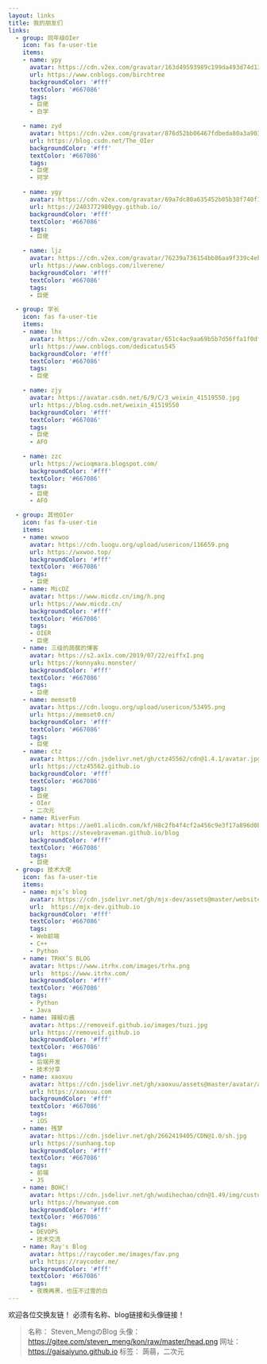 ```yaml
---
layout: links
title: 我的朋友们
links:
  - group: 同年级OIer
    icon: fas fa-user-tie
    items:
    - name: ypy
      avatar: https://cdn.v2ex.com/gravatar/163d49593989c199da493d74d1323b9c
      url: https://www.cnblogs.com/birchtree
      backgroundColor: '#fff'
      textColor: '#667086'
      tags:
      - 巨佬
      - 白学

    - name: zyd
      avatar: https://cdn.v2ex.com/gravatar/876d52bb06467fdbeda80a3a903fbef6
      url: https://blog.csdn.net/The_OIer
      backgroundColor: '#fff'
      textColor: '#667086'
      tags:
      - 巨佬
      - 珂学

    - name: ygy
      avatar: https://cdn.v2ex.com/gravatar/69a7dc80a635452b05b38f740f1e93a0
      url: https://2403772980ygy.github.io/
      backgroundColor: '#fff'
      textColor: '#667086'
      tags:
      - 巨佬

    - name: ljz
      avatar: https://cdn.v2ex.com/gravatar/76239a736154bb86aa9f339c4eb3cad0
      url: https://www.cnblogs.com/ilverene/
      backgroundColor: '#fff'
      textColor: '#667086'
      tags:
      - 巨佬

  - group: 学长
    icon: fas fa-user-tie
    items:
    - name: lhx
      avatar: https://cdn.v2ex.com/gravatar/651c4ac9aa69b5b7d56ffa1f0df5614d
      url: https://www.cnblogs.com/dedicatus545
      backgroundColor: '#fff'
      textColor: '#667086'
      tags:
      - 巨佬

    - name: zjy
      avatar: https://avatar.csdn.net/6/9/C/3_weixin_41519550.jpg
      url: https://blog.csdn.net/weixin_41519550
      backgroundColor: '#fff'
      textColor: '#667086'
      tags:
      - 巨佬
      - AFO

    - name: zzc
      url: https://wcioqmara.blogspot.com/
      backgroundColor: '#fff'
      textColor: '#667086'
      tags:
      - 巨佬
      - AFO

  - group: 其他OIer
    icon: fas fa-user-tie
    items:
    - name: wxwoo
      avatar: https://cdn.luogu.org/upload/usericon/116659.png
      url: https://wxwoo.top/
      backgroundColor: '#fff'
      textColor: '#667086'
      tags:
      - 巨佬
    - name: MicDZ
      avatar: https://www.micdz.cn/img/h.png
      url: https://www.micdz.cn/
      backgroundColor: '#fff'
      textColor: '#667086'
      tags:
      - OIER
      - 巨佬
    - name: 三级的蒟蒻的博客
      avatar: https://s2.ax1x.com/2019/07/22/eiffxI.png
      url: https://konnyaku.monster/
      backgroundColor: '#fff'
      textColor: '#667086'
      tags:
      - 巨佬
    - name: memset0
      avatar: https://cdn.luogu.org/upload/usericon/53495.png
      url: https://memset0.cn/
      backgroundColor: '#fff'
      textColor: '#667086'
      tags:
      - 巨佬
    - name: ctz
      avatar: https://cdn.jsdelivr.net/gh/ctz45562/cdn@1.4.1/avatar.jpg
      url: https://ctz45562.github.io
      backgroundColor: '#fff'
      textColor: '#667086'
      tags:
      - 巨佬
      - OIer
      - 二次元
    - name: RiverFun
      avatar: https://ae01.alicdn.com/kf/H8c2fb4f4cf2a456c9e3f17a896d0b8f2P.png
      url:  https://stevebraveman.github.io/blog
      backgroundColor: '#fff'
      textColor: '#667086'
      tags:
      - 巨佬
  - group: 技术大佬
    icon: fas fa-user-tie
    items:
    - name: mjx’s blog
      avatar: https://cdn.jsdelivr.net/gh/mjx-dev/assets@master/website/img/avatar.jpg
      url:  https://mjx-dev.github.io
      backgroundColor: '#fff'
      textColor: '#667086'
      tags:
      - Web前端
      - C++
      - Python
    - name: TRHX’S BLOG
      avatar: https://www.itrhx.com/images/trhx.png
      url:  https://www.itrhx.com/
      backgroundColor: '#fff'
      textColor: '#667086'
      tags:
      - Python
      - Java
    - name: 辣椒の酱
      avatar: https://removeif.github.io/images/tuzi.jpg
      url: https://removeif.github.io
      backgroundColor: '#fff'
      textColor: '#667086'
      tags:
      - 后端开发
      - 技术分享
    - name: xaoxuu
      avatar: https://cdn.jsdelivr.net/gh/xaoxuu/assets@master/avatar/avatar.png
      url: https://xaoxuu.com
      backgroundColor: '#fff'
      textColor: '#667086'
      tags:
      - iOS
    - name: 残梦
      avatar: https://cdn.jsdelivr.net/gh/2662419405/CDN@1.0/sh.jpg
      url: https://sunhang.top
      backgroundColor: '#fff'
      textColor: '#667086'
      tags:
      - 前端
      - JS
    - name: BOHC!
      avatar: https://cdn.jsdelivr.net/gh/wudihechao/cdn@1.49/img/custom/avatar.gif
      url: https://hewanyue.com
      backgroundColor: '#fff'
      textColor: '#667086'
      tags:
      - DEVOPS
      - 技术交流
    - name: Ray's Blog
      avatar: https://raycoder.me/images/fav.png
      url: https://raycoder.me/
      backgroundColor: '#fff'
      textColor: '#667086'
      tags:
      - 夜晚再黑，也压不过雪的白
---
```


欢迎各位交换友链！
必须有名称、blog链接和头像链接！

> 名称： Steven_MengのBlog
> 头像： https://gitee.com/steven_meng/kon/raw/master/head.png
> 网址： https://gaisaiyuno.github.io
> 标签： 蒟蒻，二次元